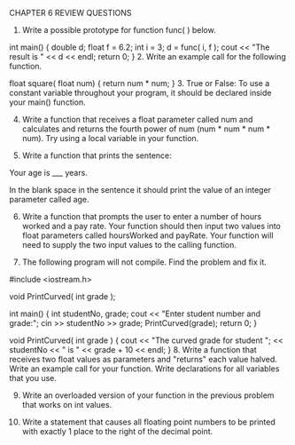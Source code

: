 CHAPTER 6 REVIEW QUESTIONS

1. Write a possible prototype for function func( ) below.

int main()
{
   double d;
   float f = 6.2;
   int i = 3;
   d = func( i, f );
   cout << "The result is " << d << endl;
   return 0;
}
2. Write an example call for the following function.

float square( float num)
{
   return num * num;
}
3. True or False: To use a constant variable throughout your program, it should be declared inside your main() function.

4. Write a function that receives a float parameter called num and calculates and returns the fourth power of num (num * num * num * num). Try using a local variable in your function.

5. Write a function that prints the sentence:

Your age is ___ years.

In the blank space in the sentence it should print the value of an integer parameter called age.

6. Write a function that prompts the user to enter a number of hours worked and a pay rate. Your function should then input two values into float parameters called hoursWorked and payRate. Your function will need to supply the two input values to the calling function.

7. The following program will not compile. Find the problem and fix it.

#include <iostream.h>

void PrintCurved( int grade );

int main()
{
   int studentNo, grade;
   cout << "Enter student number and grade:";
   cin >> studentNo >> grade;
   PrintCurved(grade);
   return 0;
}

void PrintCurved( int grade )
{
   cout << "The curved grade for student ";
        << studentNo << " is " 
        << grade + 10 << endl;
}
8. Write a function that receives two float values as parameters and "returns" each value halved. Write an example call for your function. Write declarations for all variables that you use.

9. Write an overloaded version of your function in the previous problem that works on int values.

10. Write a statement that causes all floating point numbers to be printed with exactly 1 place to the right of the decimal point.